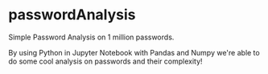 # passwordAnalysis
Simple Password Analysis on 1 million passwords.

By using Python in Jupyter Notebook with Pandas and Numpy we're able to do some cool analysis on passwords and their complexity!
